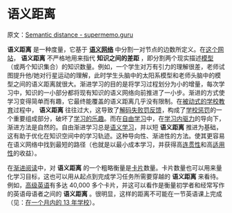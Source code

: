 # 语义距离

原文：[Semantic distance - supermemo.guru](https://supermemo.guru/wiki/Semantic_distance)

 **语义距离** 是一种度量，它基于 **[语义网络](https://supermemo.guru/wiki/Semantic_network)** 中分割一对节点的边数所定义。在[这个网站](https://supermemo.guru/wiki/SuperMemo_Guru)， **语义距离** 不严格地用来指代 **知识之间的差距** ，即分割两个现实描述[模型](https://supermemo.guru/wiki/Model)（或两个知识集合）的知识数量。例如，一个学生对万有引力的理解很差，老师试图提升他/她对行星运动的理解，此时学生头脑中的太阳系模型和老师头脑中的模型之间的语义距离就很大。渐进学习的目的是将学习过程划分为小的增量，每次学习中，知识的一小部分都将现有知识的语义网络向前推进了一小步。渐进的方式使学习变得简单而有趣，它最终能覆盖的语义距离几乎没有限制。在[被动式的学校教育](https://supermemo.guru/wiki/Passive_schooling)过程中， **语义距离** 往往过大，这导致了[解码失败罚反馈](https://supermemo.guru/wiki/Decoding_failure_penalty)，构成了[学校惩罚](https://supermemo.guru/wiki/School_drive)的一个重要组成部分，破坏了[学习的乐趣](https://supermemo.guru/wiki/Pleasure_of_learning)。而在[自由学习](https://supermemo.guru/wiki/Free_learning)中，在[学习内驱力](https://supermemo.guru/wiki/Learn_drive)的导向下，渐进方法是自然的。自由渐进学习总是[语义学习](https://supermemo.guru/wiki/Semantic_learning)，并以短 **语义距离** 推进为基础，这有助于优化在知识空间中的学习轨迹。这种导向性、渐进性的方法。使其更容易在语义网络中找到最短的路径（也就是以最小成本学习，并获得高[连贯性](https://supermemo.guru/wiki/Coherence)和高[适用性](https://supermemo.guru/wiki/Applicability)的收益）。

在[渐进阅读](https://supermemo.guru/wiki/Incremental_reading)中，对 **语义距离** 的一个粗略衡量是[卡片](https://supermemo.guru/wiki/Item)数量。卡片数量也可以用来量化学习目标，这也可以用从起点到完成学习任务所需要穿越的 **语义距离** 来看待。例如，[高级英语](https://supermemo.guru/wiki/Advanced_English)有多达 40,000 多个卡片，并这可以看作是衡量初学者和经常写作的英语母语者之间的 **语义距离** 。很明显，这样的距离不可能在一节英语课上完成（见：[在一个月内的 13 年学校](https://supermemo.guru/wiki/13_years_of_school_in_a_month)）。